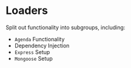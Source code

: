 # Loaders

Split out functionality into subgroups, including:

* `Agenda` Functionality
* Dependency Injection
* `Express` Setup
* `Mongoose` Setup
